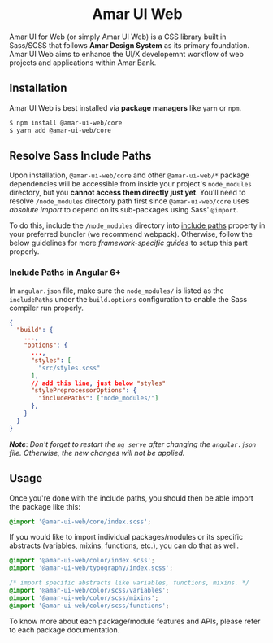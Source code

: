<h1 align="center">Amar UI Web</h4>

Amar UI for Web (or simply Amar UI Web) is a CSS library built in Sass/SCSS that follows **Amar Design System** as its primary foundation. Amar UI Web aims to enhance the UI/X developemnt workflow of web projects and applications within Amar Bank.

## Installation

Amar UI Web is best installed via **package managers** like `yarn` or `npm`.

```bash
$ npm install @amar-ui-web/core
$ yarn add @amar-ui-web/core
```

## Resolve Sass Include Paths
Upon installation, `@amar-ui-web/core` and other `@amar-ui-web/*` package dependencies will be accessible from inside your project's `node_modules` directory, but you **cannot access them directly just yet**. You'll need to resolve `/node_modules` directory path first since `@amar-ui-web/core` uses *absolute import* to depend on its sub-packages using Sass' `@import`.

To do this, include the `/node_modules` directory into [include paths](https://github.com/sass/node-sass#includepaths) property in your preferred bundler (we recommend webpack). Otherwise, follow the below guidelines for more *framework-specific guides* to setup this part properly.

### Include Paths in Angular 6+
In `angular.json` file, make sure the `node_modules/` is listed as the `includePaths` under the `build.options` configuration to enable the Sass compiler run properly.
```json
{
  "build": {
    ...,
    "options": {
      ...,
      "styles": [
        "src/styles.scss"
      ], 
      // add this line, just below "styles"
      "stylePreprocessorOptions": {
        "includePaths": ["node_modules/"]
      },
    }
  }
}
```
***Note***: *Don't forget to restart the `ng serve` after changing the `angular.json` file. Otherwise, the new changes will not be applied.*

## Usage
Once you're done with the include paths, you should then be able import the package like this:

```scss
@import '@amar-ui-web/core/index.scss';
```

If you would like to import individual packages/modules or its specific abstracts (variables, mixins, functions, etc.), you can do that as well.

```scss
@import '@amar-ui-web/color/index.scss';
@import '@amar-ui-web/typography/index.scss';
```

```scss
/* import specific abstracts like variables, functions, mixins. */
@import '@amar-ui-web/color/scss/variables';
@import '@amar-ui-web/color/scss/mixins';
@import '@amar-ui-web/color/scss/functions';
```

To know more about each package/module features and APIs, please refer to each package documentation.
